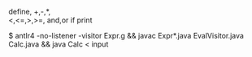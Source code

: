 define, 
+,-,*,\
<,<=,>,>=,
and,or
if
print

$ antlr4 -no-listener -visitor Expr.g && javac Expr*.java EvalVisitor.java Calc.java  && java Calc < input

